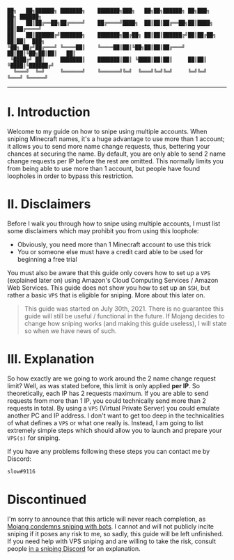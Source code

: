 ```
██╗   ██╗██████╗ ███████╗    ███████╗███╗   ██╗██╗██████╗ ██╗███╗   ██╗ ██████╗ 
██║   ██║██╔══██╗██╔════╝    ██╔════╝████╗  ██║██║██╔══██╗██║████╗  ██║██╔════╝ 
██║   ██║██████╔╝███████╗    ███████╗██╔██╗ ██║██║██████╔╝██║██╔██╗ ██║██║  ███╗
╚██╗ ██╔╝██╔═══╝ ╚════██║    ╚════██║██║╚██╗██║██║██╔═══╝ ██║██║╚██╗██║██║   ██║
 ╚████╔╝ ██║     ███████║    ███████║██║ ╚████║██║██║     ██║██║ ╚████║╚██████╔╝
  ╚═══╝  ╚═╝     ╚══════╝    ╚══════╝╚═╝  ╚═══╝╚═╝╚═╝     ╚═╝╚═╝  ╚═══╝ ╚═════╝ 
```
-------------------
# I. Introduction
Welcome to my guide on how to snipe using multiple accounts. 
When sniping Minecraft names, it's a huge advantage to use more than 1 account; it allows you to send more name change requests, thus, bettering your chances at securing the name. By default, you are only able to send 2 name change requests per IP before the rest are omitted. This normally limits you from being able to use more than 1 account, but people have found loopholes in order to bypass this restriction.

# II. Disclaimers
Before I walk you through how to snipe using multiple accounts, I must list some disclaimers which may prohibit you from using this loophole:

- Obviously, you need more than 1 Minecraft account to use this trick
- You or someone else must have a credit card able to be used for beginning a free trial

You must also be aware that this guide only covers how to set up a `VPS` (explained later on) using Amazon's Cloud Computing Services / Amazon Web Services. 
This guide does not show you how to set up an `SSH`, but rather a basic `VPS` that is eligible for sniping. More about this later on.

> This guide was started on July 30th, 2021. There is no guarantee this guide will still be useful / functional in the future. If Mojang decides to change how sniping works (and making this guide useless), I will state so when we have news of such.

# III. Explanation
So how exactly are we going to work around the 2 name change request limit? 
Well, as was stated before, this limit is only applied **per IP**. So theoretically, each IP has 2 requests maximum. If you are able to send requests from more than 1 IP, you could technically send more than 2 requests in total. By using a `VPS` (Virtual Private Server) you could emulate another PC and IP address. 
I don't want to get too deep in the technicalities of what defines a `VPS` or what one really is. Instead, I am going to list extremely simple steps which should allow you to launch and prepare your `VPS(s)` for sniping.

If you have any problems following these steps you can contact me by Discord:
```sh
slow#9116
```

# Discontinued

I'm sorry to announce that this article will never reach completion, as [Mojang condemns sniping with bots](https://twitter.com/Mojang_Ined/status/1448652087043133440). I cannot and will not publicly incite sniping if it poses any risk to me, so sadly, this guide will be left unfinished. If you need help with VPS sniping and are willing to take the risk, consult people [in a sniping Discord](https://discord.gg/FhcPQrX5EX) for an explanation.

